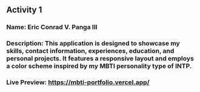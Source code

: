 ##  Activity 1

### Name: Eric Conrad V. Panga III

### Description: This application is designed to showcase my skills, contact information, experiences, education, and personal projects. It features a responsive layout and employs a color scheme inspired by my MBTI personality type of INTP.

### Live Preview: https://mbti-portfolio.vercel.app/